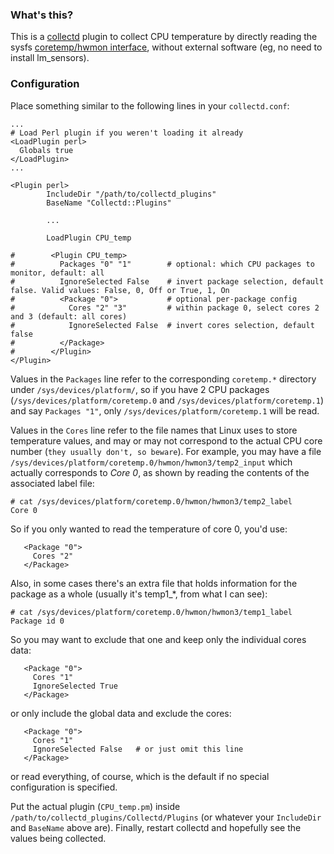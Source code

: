 
### What's this?

This is a [collectd](https://collectd.org/) plugin to collect CPU temperature by directly reading the sysfs [coretemp/hwmon interface](https://www.kernel.org/doc/Documentation/hwmon/coretemp), without external software (eg, no need to install lm_sensors). 

### Configuration

Place something similar to the following lines in your `collectd.conf`:

```
...
# Load Perl plugin if you weren't loading it already
<LoadPlugin perl>
  Globals true
</LoadPlugin>
...

<Plugin perl>
        IncludeDir "/path/to/collectd_plugins"
        BaseName "Collectd::Plugins"

        ...

        LoadPlugin CPU_temp

#        <Plugin CPU_temp>
#          Packages "0" "1"        # optional: which CPU packages to monitor, default: all
#          IgnoreSelected False    # invert package selection, default false. Valid values: False, 0, Off or True, 1, On
#          <Package "0">           # optional per-package config
#            Cores "2" "3"         # within package 0, select cores 2 and 3 (default: all cores)
#            IgnoreSelected False  # invert cores selection, default false
#          </Package>
#        </Plugin>
</Plugin>
```

Values in the `Packages` line refer to the corresponding `coretemp.*` directory under `/sys/devices/platform/`, so if you have 2 CPU packages (`/sys/devices/platform/coretemp.0` and `/sys/devices/platform/coretemp.1`) and say `Packages "1"`, only `/sys/devices/platform/coretemp.1` will be read.

Values in the `Cores` line refer to the file names that Linux uses to store temperature values, and may or may not correspond to the actual CPU core number (`they usually don't, so beware`). For example, you may have a file `/sys/devices/platform/coretemp.0/hwmon/hwmon3/temp2_input` which actually corresponds to *Core 0*, as shown by reading the contents of the associated label file:

```
# cat /sys/devices/platform/coretemp.0/hwmon/hwmon3/temp2_label
Core 0

```

So if you only wanted to read the temperature of core 0, you'd use:

```
   <Package "0">
     Cores "2"
   </Package>
```

Also, in some cases there's an extra file that holds information for the package as a whole (usually it's temp1\_*, from what I can see):

```
# cat /sys/devices/platform/coretemp.0/hwmon/hwmon3/temp1_label
Package id 0

```

So you may want to exclude that one and keep only the individual cores data:

```
   <Package "0">
     Cores "1"
     IgnoreSelected True
   </Package>
```

or only include the global data and exclude the cores:

```
   <Package "0">
     Cores "1"
     IgnoreSelected False   # or just omit this line
   </Package>
```

or read everything, of course, which is the default if no special configuration is specified. 

Put the actual plugin (`CPU_temp.pm`) inside `/path/to/collectd_plugins/Collectd/Plugins` (or whatever your `IncludeDir` and `BaseName` above are).
Finally, restart collectd and hopefully see the values being collected.

